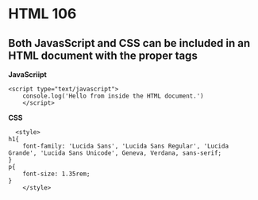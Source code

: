 # HTML 106
## Both JavasScript and CSS can be included in an HTML document with the proper tags 

**JavaScriipt**
```
<script type="text/javascript">
    console.log('Hello from inside the HTML document.')
    </script>

```

**CSS**
```
  <style>
h1{
    font-family: 'Lucida Sans', 'Lucida Sans Regular', 'Lucida Grande', 'Lucida Sans Unicode', Geneva, Verdana, sans-serif;
}
p{
    font-size: 1.35rem;
}
    </style>

```